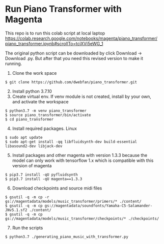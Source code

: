 # Run Piano Transformer with Magenta 
This repo is to run this colab script at local laptop https://colab.research.google.com/notebooks/magenta/piano_transformer/piano_transformer.ipynb#scrollTo=tciXVi5eWG_1

The original python script can be downloaded by click Download -> Download .py. But after that you need this revised version to make it running.

1. Clone the work space
```
$ git clone https://github.com/dwebfan/piano_transformer.git
```
2. Install python 3.7.10
3. Create virtual env. If venv module is not created, install by your own, and activate the workspace
```
$ python3.7 -m venv piano_transformer
$ source piano_transformer/bin/activate
$ cd piano_transformer
```
4. Install required packages. 
Linux
```
$ sudo apt update
$ sudo apt-get install -qq libfluidsynth-dev build-essential libasound2-dev libjack-dev
```
5. Install packages and other magenta with version 1.3.3 because the model can only work with tensorflow 1.x which is compatible with this version of magenta
```
$ pip3.7 install -qU pyfluidsynth
$ pip3.7 install -qU magenta==1.3.3
```
6. Download checkpoints and source midi files
```
$ gsutil -q -m cp -r gs://magentadata/models/music_transformer/primers/* ./content/
$ gsutil -q -m cp gs://magentadata/soundfonts/Yamaha-C5-Salamander-JNv5.1.sf2 ./content/
$ gsutil -q -m cp gs://magentadata/models/music_transformer/checkpoints/* ./checkpoints/
```
7. Run the scripts
```
$ python3.7 ./generating_piano_music_with_transformer.py
```
